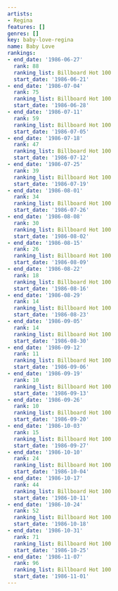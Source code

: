 ```yaml
---
artists:
- Regina
features: []
genres: []
key: baby-love-regina
name: Baby Love
rankings:
- end_date: '1986-06-27'
  rank: 88
  ranking_list: Billboard Hot 100
  start_date: '1986-06-21'
- end_date: '1986-07-04'
  rank: 75
  ranking_list: Billboard Hot 100
  start_date: '1986-06-28'
- end_date: '1986-07-11'
  rank: 59
  ranking_list: Billboard Hot 100
  start_date: '1986-07-05'
- end_date: '1986-07-18'
  rank: 47
  ranking_list: Billboard Hot 100
  start_date: '1986-07-12'
- end_date: '1986-07-25'
  rank: 39
  ranking_list: Billboard Hot 100
  start_date: '1986-07-19'
- end_date: '1986-08-01'
  rank: 34
  ranking_list: Billboard Hot 100
  start_date: '1986-07-26'
- end_date: '1986-08-08'
  rank: 30
  ranking_list: Billboard Hot 100
  start_date: '1986-08-02'
- end_date: '1986-08-15'
  rank: 26
  ranking_list: Billboard Hot 100
  start_date: '1986-08-09'
- end_date: '1986-08-22'
  rank: 18
  ranking_list: Billboard Hot 100
  start_date: '1986-08-16'
- end_date: '1986-08-29'
  rank: 14
  ranking_list: Billboard Hot 100
  start_date: '1986-08-23'
- end_date: '1986-09-05'
  rank: 14
  ranking_list: Billboard Hot 100
  start_date: '1986-08-30'
- end_date: '1986-09-12'
  rank: 11
  ranking_list: Billboard Hot 100
  start_date: '1986-09-06'
- end_date: '1986-09-19'
  rank: 10
  ranking_list: Billboard Hot 100
  start_date: '1986-09-13'
- end_date: '1986-09-26'
  rank: 10
  ranking_list: Billboard Hot 100
  start_date: '1986-09-20'
- end_date: '1986-10-03'
  rank: 15
  ranking_list: Billboard Hot 100
  start_date: '1986-09-27'
- end_date: '1986-10-10'
  rank: 24
  ranking_list: Billboard Hot 100
  start_date: '1986-10-04'
- end_date: '1986-10-17'
  rank: 44
  ranking_list: Billboard Hot 100
  start_date: '1986-10-11'
- end_date: '1986-10-24'
  rank: 52
  ranking_list: Billboard Hot 100
  start_date: '1986-10-18'
- end_date: '1986-10-31'
  rank: 71
  ranking_list: Billboard Hot 100
  start_date: '1986-10-25'
- end_date: '1986-11-07'
  rank: 96
  ranking_list: Billboard Hot 100
  start_date: '1986-11-01'
---
```


